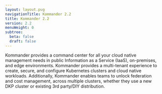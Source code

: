 ```yaml
---
layout: layout.pug
navigationTitle: Kommander 2.2
title: Kommander 2.2
version: 2.2
menuWeight: 0
subtree:
  beta: false
  draft: false
---
```


Kommander provides a command center for all your cloud native management needs in public Information as a Service (IaaS), on-premises, and edge environments. Kommander provides a multi-tenant experience to create, secure, and configure Kubernetes clusters and cloud native workloads. Additionally, Kommander enables teams to unlock federation and cost management, across multiple clusters, whether they use a new DKP cluster or existing 3rd party/DIY distribution.
